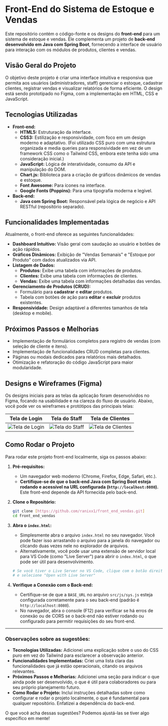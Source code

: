 # Front-End do Sistema de Estoque e Vendas

Este repositório contém o código-fonte e os designs do **front-end** para um sistema de estoque e vendas. Ele complementa um projeto de **back-end desenvolvido em Java com Spring Boot**, fornecendo a interface de usuário para interação com os módulos de produtos, clientes e vendas.

## Visão Geral do Projeto

O objetivo deste projeto é criar uma interface intuitiva e responsiva que permita aos usuários (administradores, staff) gerenciar o estoque, cadastrar clientes, registrar vendas e visualizar relatórios de forma eficiente. O design está sendo prototipado no Figma, com a implementação em HTML, CSS e JavaScript.

## Tecnologias Utilizadas

* **Front-end:**
    * **HTML5:** Estruturação da interface.
    * **CSS3:** Estilização e responsividade, com foco em um design moderno e adaptativo. (Foi utilizado CSS puro com uma estrutura organizada e media queries para responsividade em vez de um framework CSS como o Tailwind CSS, embora este tenha sido uma consideração inicial.)
    * **JavaScript:** Lógica de interatividade, consumo da API e manipulação do DOM.
    * **Chart.js:** Biblioteca para a criação de gráficos dinâmicos de vendas e estoque.
    * **Font Awesome:** Para ícones na interface.
    * **Google Fonts (Poppins):** Para uma tipografia moderna e legível.
* **Back-end:**
    * **Java com Spring Boot:** Responsável pela lógica de negócio e API RESTful (repositório separado).

## Funcionalidades Implementadas

Atualmente, o front-end oferece as seguintes funcionalidades:

* **Dashboard Intuitivo:** Visão geral com saudação ao usuário e botões de ação rápidos.
* **Gráficos Dinâmicos:** Exibição de "Vendas Semanais" e "Estoque por Produto" com dados atualizados via API.
* **Listagem de Dados:**
    * **Produtos:** Exibe uma tabela com informações de produtos.
    * **Clientes:** Exibe uma tabela com informações de clientes.
    * **Vendas:** Exibe uma tabela com informações detalhadas das vendas.
* **Gerenciamento de Produtos (CRUD):**
    * Formulário para **cadastrar** e **editar** produtos.
    * Tabela com botões de ação para **editar** e **excluir** produtos existentes.
* **Responsividade:** Design adaptável a diferentes tamanhos de tela (desktop e mobile).

## Próximos Passos e Melhorias

* Implementação de formulários completos para registro de vendas (com seleção de cliente e itens).
* Implementação de funcionalidades CRUD completas para clientes.
* Páginas ou modais dedicados para relatórios mais detalhados.
* Otimização e refatoração do código JavaScript para maior modularidade.

## Designs e Wireframes (Figma)

Os designs iniciais para as telas da aplicação foram desenvolvidos no Figma, focando na usabilidade e na clareza do fluxo de usuário. Abaixo, você pode ver os wireframes e protótipos das principais telas:

| Tela de Login | Tela do Staff | Tela de Clientes |
| :------------: | :-----------: | :--------------: |
| ![Tela de Login](https://github.com/user-attachments/assets/a95c4b0c-f030-4344-ac47-2026bea015b7) | ![Tela do Staff](https://github.com/user-attachments/assets/5b7ac023-287d-4c97-99c9-c9bef9250753) | ![Tela de Clientes](https://github.com/user-attachments/assets/8250250a-8e68-42dd-96cc-feaa0c8e2e51) |

## Como Rodar o Projeto

Para rodar este projeto front-end localmente, siga os passos abaixo:

1.  **Pré-requisitos:**
    * Um navegador web moderno (Chrome, Firefox, Edge, Safari, etc.).
    * **Certifique-se de que o back-end Java com Spring Boot esteja rodando e acessível na URL configurada (`http://localhost:8080`).** Este front-end depende da API fornecida pelo back-end.

2.  **Clone o Repositório:**
    ```bash
    git clone [https://github.com/ranixx1/front_end_vendas.git]
    cd front_end_vendas
    ```

3.  **Abra o `index.html`:**
    * Simplesmente abra o arquivo `index.html` no seu navegador. Você pode fazer isso arrastando o arquivo para a janela do navegador ou clicando duas vezes nele no explorador de arquivos.
    * Alternativamente, você pode usar uma extensão de servidor local para VS Code (como "Live Server") para abrir o `index.html`, o que pode ser útil para desenvolvimento.

    ```bash
    # Se você tiver o Live Server no VS Code, clique com o botão direito em index.html
    # e selecione "Open with Live Server"
    ```

4.  **Verifique a Conexão com o Back-end:**
    * Certifique-se de que a `BASE_URL` no arquivo `src/js/sys.js` esteja configurada corretamente para o seu back-end (padrão é `http://localhost:8080`).
    * No navegador, abra o console (F12) para verificar se há erros de conexão ou de CORS se o back-end não estiver rodando ou configurado para permitir requisições do seu front-end.

---

### Observações sobre as sugestões:

* **Tecnologias Utilizadas:** Adicionei uma explicação sobre o uso do CSS puro em vez do Tailwind para esclarecer a observação anterior.
* **Funcionalidades Implementadas:** Criei uma lista clara das funcionalidades que já estão operacionais, citando os arquivos relevantes.
* **Próximos Passos e Melhorias:** Adicionei uma seção para indicar o que ainda pode ser desenvolvido, o que é útil para colaboradores ou para seu próprio planejamento futuro.
* **Como Rodar o Projeto:** Incluí instruções detalhadas sobre como configurar e rodar o projeto localmente, o que é fundamental para qualquer repositório. Enfatizei a dependência do back-end.

O que você acha dessas sugestões? Podemos ajustá-las se tiver algo específico em mente!
